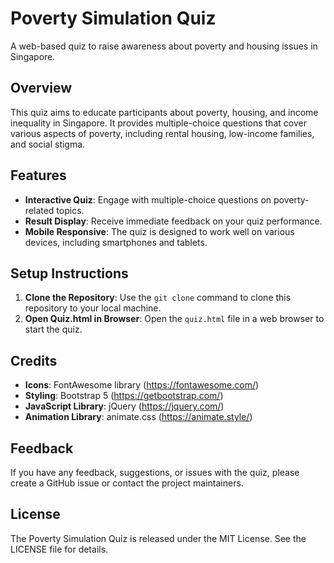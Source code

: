 # Poverty Simulation Quiz

A web-based quiz to raise awareness about poverty and housing issues in Singapore.

## Overview

This quiz aims to educate participants about poverty, housing, and income inequality in Singapore. It provides multiple-choice questions that cover various aspects of poverty, including rental housing, low-income families, and social stigma.

## Features

- **Interactive Quiz**: Engage with multiple-choice questions on poverty-related topics.
- **Result Display**: Receive immediate feedback on your quiz performance.
- **Mobile Responsive**: The quiz is designed to work well on various devices, including smartphones and tablets.

## Setup Instructions

1. **Clone the Repository**: Use the `git clone` command to clone this repository to your local machine.
2. **Open Quiz.html in Browser**: Open the `quiz.html` file in a web browser to start the quiz.

## Credits

- **Icons**: FontAwesome library (https://fontawesome.com/)
- **Styling**: Bootstrap 5 (https://getbootstrap.com/)
- **JavaScript Library**: jQuery (https://jquery.com/)
- **Animation Library**: animate.css (https://animate.style/)

## Feedback

If you have any feedback, suggestions, or issues with the quiz, please create a GitHub issue or contact the project maintainers.

## License

The Poverty Simulation Quiz is released under the MIT License. See the LICENSE file for details.
